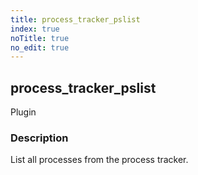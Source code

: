 ```yaml
---
title: process_tracker_pslist
index: true
noTitle: true
no_edit: true
---
```




<div class="vql_item"></div>


## process_tracker_pslist
<span class='vql_type pull-right page-header'>Plugin</span>


### Description

List all processes from the process tracker.

